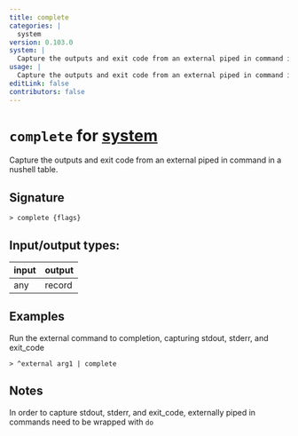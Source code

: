 ```yaml
---
title: complete
categories: |
  system
version: 0.103.0
system: |
  Capture the outputs and exit code from an external piped in command in a nushell table.
usage: |
  Capture the outputs and exit code from an external piped in command in a nushell table.
editLink: false
contributors: false
---
```

<!-- This file is automatically generated. Please edit the command in https://github.com/nushell/nushell instead. -->

# `complete` for [system](/commands/categories/system.md)

<div class='command-title'>Capture the outputs and exit code from an external piped in command in a nushell table.</div>

## Signature

```> complete {flags} ```


## Input/output types:

| input | output |
| ----- | ------ |
| any   | record |

## Examples

Run the external command to completion, capturing stdout, stderr, and exit_code
```nu
> ^external arg1 | complete

```

## Notes
In order to capture stdout, stderr, and exit_code, externally piped in commands need to be wrapped with `do`
